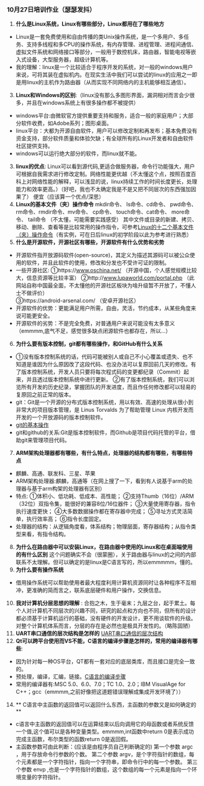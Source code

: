 ﻿### 10月27日培训作业（瑟瑟发抖）
1. **什么是Linux系统，Linux有哪些部分，Linux都用在了哪些地方**
 * Linux是一套免费使用和自由传播的类Unix操作系统，是一个多用户、多任务、支持多线程和多CPU的操作系统，有内存管理、进程管理、进程间通信、虚拟文件系统和网络接口等部分，一般用于数控机床，路由器，智能电视等嵌入式设备，大型服务器，超级计算机等。
 * 我的理解：linux是一个比较适合于程序开发的系统，对一般的windows用户来说，可将其装在虚拟机内。在现实生活中我们可以尝试的linux的应用之一即是用linux的主机作为路由器（从而实现不同网络内的主机能够相互通信）。
3. **Linux和Windows的区别**:（linux没有那么多图形界面，漏洞相对而言会少很多，并且在windows系统上有很多操作都不被提供）
  * windows平台:由微软官方提供重要支持和服务，适合一般的家庭用户；大部分软件收费，如Adobe系列；图形桌面。
  * linux平台：大都为开源自由软件，用户可以修改定制和再发布；基本免费没有资金支持，部分软件质量和体验欠缺；有全球所有的Linux开发者和自由软件社区提供支持。
  * windows可以运行绝大部分的软件，而linux就不能。
3. **linux的优点**:
     Linux可以看到源代码,更适合做服务器，命令行功能强大，用户可根据自我需求进行修改定制。网络性能更优越（不太懂这个点，按照百度百科上对网络性能的解释，可以浅显的说，linux持续工作的时间长度更长，处理能力和效率更高。）（好吧，我也不太确定我是不是又把不同层次的东西强加因果了）
    便宜（应该算一个优点/深思）
4. **Linux的基本文件（夹）操作命令**
mkdir命令、 ls命令、cd命令、 pwd命令、rm命令、rmdir命令、mv命令、 cp命令、 touch命令、cat命令、 more命令、 tail命令 （不太懂，可能需要实践感受）
其中文件或目录的新建、拷贝、移动、删除、查看等是比较常用的操作指令，可参考[Linux的十二个基本文件（夹）操作命令](https://www.cnblogs.com/yolanda-lee/p/4544573.html)（有实例，可在日后linux的初学阶段以此为参考进行熟悉）
5. **什么是开源软件，开源社区有哪些，开源软件有什么优势和劣势**
  * 开源软件指开放源码软件(open-source)，其定义为描述其源码可以被公众使用的软件，并且此软件的使用，修改和分发也不受许可证的限制。
  * 一些开源社区:
   ①https://www.oschina.net/ （开源中国，个人感觉规模比较大，信息资源等比较丰富）
   ②http://www.lupaworld.com/portal.php （此网站自称中国最全面，不太懂他的开源社区板块为啥升级暂不开放了，不懂人士不做评价）  
   ③https://android-arsenal.com/ （安卓开源社区）
  * 开源软件的优势：更能满足用户所需，自由，灵活，节约成本，从某些角度来说可能更安全。
  * 开源软件的劣势：不是完全免费，对普通用户来说可能没有太多意义（emmmm,底气不足，感觉很多缺点闭源软件也都存在，所以...）
6. **为什么要有版本控制，git都有哪些操作，和GitHub有什么关系**
 * ①没有版本控制系统的话，代码可能被别人或自己不小心覆盖或遗失、也不知道是谁因为什么原因改了这段代码、也没办法可以复原回前几天的修改。有了版本控制系统，开发人员只要将每次程式码的变更都纪录（Commit）起来，并且透过版本控制系统中进行更新。 ②有了版本控制系统，我们可以浏览所有开发的历史纪录，掌握团队的开发进度，而且作任何修改都可以轻易的复原回之前正常的版本。
 * git：Git是一个开源的分布式版本控制系统，用以有效、高速的处理从很小到非常大的项目版本管理，是 Linus Torvalds 为了帮助管理 Linux 内核开发而开发的一个开放源码的版本控制软件。
 * [git的基本操作](http://www.runoob.com/git/git-basic-operations.html)
 * git和github的关系:Git是版本控制软件，而Github是项目代码托管的平台，借助git来管理项目代码。
7. **ARM架构处理器都有哪些，有什么特点，处理器的结构都有哪些，有哪些特点**
 * 麒麟、高通、联发科、三星、苹果
 * ARM架构处理器:麒麟，高通等（在网上搜了一下，看到有人说基于arm的处理器与基于arm构架的处理器有区别）
 * 特点:
   ①体积小、低功耗、低成本、高性能；
   ②支持Thumb（16位）/ARM（32位）双指令集，能很好的兼容8位/16位器件；
   ③大量使用寄存器，指令执行速度更快；
   ④大多数数据操作都在寄存器中完成；
   ⑤寻址方式灵活简单，执行效率高；
   ⑥指令长度固定。
 * 处理器的结构：从逻辑角度看，体系结构；物理层面，寄存器结构；从指令类型来看，有指令结构。
8. **为什么在路由器中可以安装Linux，在路由器中使用的Linux和在桌面端使用的有什么区别**
    这个问题确实不会（很蒙圈），关于路由器与linux的之间的内部联系不太理解。但可以确定的是linux是C语言写的，所以emmmmm，懂的。
9. **为什么要有操作系统**
 * 借用操作系统可以帮助使用者最大程度利用计算机资源同时让各种程序不互相冲，更准确的简而言之，联系底层硬件和用户操作，交换信息。
10. **我对计算机分层思想的理解** : 合抱之木，生于毫末；九层之台，起于累土。每个人对计算机不同层次的兴趣不同，研究的起点和方向也不同，但所有的设计都必须基于计算机运行的基础，没有硬件的开发设计，更不用谈软件的升级。对整个计算机体系而言，分层的存在是必然也是极具开发性的。（略陈固陋）
11. **UART串口通信的层次结构是怎样的**
[UART串口通信的层次结构](https://gss3.bdstatic.com/7Po3dSag_xI4khGkpoWK1HF6hhy/baike/pic/item/30adcbef76094b368bbe6341a2cc7cd98d109d69.jpg)
12. **Qt可以跨平台使用而VS不能，C语言的编译步骤是怎样的，常用的编译器有哪些**: 
 * 因为针对每一种OS平台，QT都有一套对应的底层类库，而且接口是完全一致的。
 * 预处理，编译，汇编，链接。[C语言的编译步骤](https://www.cnblogs.com/CarpenterLee/p/5994681.html)
 * 常用的编译器有:MSC 5.0、6.0、7.0；TC 1.0、2.0；IBM VisualAge for C++；gcc（emmmm,之前好像把这道题错误理解成集成开发环境了））
14. ** C语言中主函数的返回值可以返回什么东西，主函数的参数又是如何确定的**
  * c语言中主函数的返回值可以在运算结束以后向调用它的母函数或者系统反馈一个值,这个值可以是各种变量类型。emmmm,int函数中return 0是表示成功完成主函数，布尔类型的函数return 0是返回假。
 * 主函数参数可由此判断：(应该是由程序员自己判断确定的)
  第一个参数  argc ，用于存放命令行参数的个数。
  第二个参数  argv，是个字符指针的数组，每个元素都是一个字符指针，指向一个字符串，即命令行中的每一个参数。
  第三个参数  envp ,也是一个字符指针的数组，这个数组的每一个元素是指向一个环境变量的字符指针。